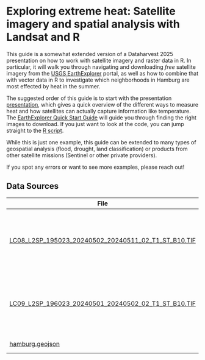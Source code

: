 # Exploring extreme heat: Satellite imagery and spatial analysis with Landsat and R

This guide is a somewhat extended version of a Dataharvest 2025 presentation on how to work with satellite imagery and raster data in R. In particular, it will walk you through navigating and downloading *free* satellite imagery from the [USGS EarthExplorer](https://earthexplorer.usgs.gov/) portal, as well as how to combine that with vector data in R to investigate which neighborhoods in Hamburg are most effected by heat in the summer.

The suggested order of this guide is to start with the presentation [presentation](1_presentation.pdf), which gives a quick overview of the different ways to measure heat and how satellites can actually capture information like temperature. The [EarthExplorer Quick Start Guide](2_earthexplorer_quickstart.md) will guide you through finding the right images to download. If you just want to look at the code, you can jump straight to the [R script](3_landst_lst_demo.Rmd).

While this is just one example, this guide can be extended to many types of geospatial analysis (flood, drought, land classification) or products from other satellite missions (Sentinel or other private providers).

If you spot any errors or want to see more examples, please reach out!

## Data Sources

|File|Source|
|----|------|
|[LC08_L2SP_195023_20240502_20240511_02_T1_ST_B10.TIF](data/LC08_L2SP_195023_20240502_20240511_02_T1_ST_B10.TIF)|Earth Resources Observation and Science (EROS) Center. (2020). Landsat 8-9 Operational Land Imager / Thermal Infrared Sensor Level-2, Collection 2 \[dataset]. U.S. Geological Survey. [https://doi.org/10.5066/P9OGBGM6](https://doi.org/10.5066/P9OGBGM6).|
|[LC09_L2SP_196023_20240501_20240502_02_T1_ST_B10.TIF](data/LC09_L2SP_196023_20240501_20240502_02_T1_ST_B10.TIF)|Earth Resources Observation and Science (EROS) Center. (2020). Landsat 8-9 Operational Land Imager / Thermal Infrared Sensor Level-2, Collection 2 \[dataset]. U.S. Geological Survey. [https://doi.org/10.5066/P9OGBGM6](https://doi.org/10.5066/P9OGBGM6).|
|[hamburg.geojson](data/hamburg.geojson)|[Landesbetrieb Geoinformation und Vermessung (LGV) Hamburg](https://www.hamburg.de/politik-und-verwaltung/behoerden/behoerde-fuer-stadtentwicklung-und-wohnen/aemter-und-landesbetrieb/landesbetrieb-geoinformation-und-vermessung)|
